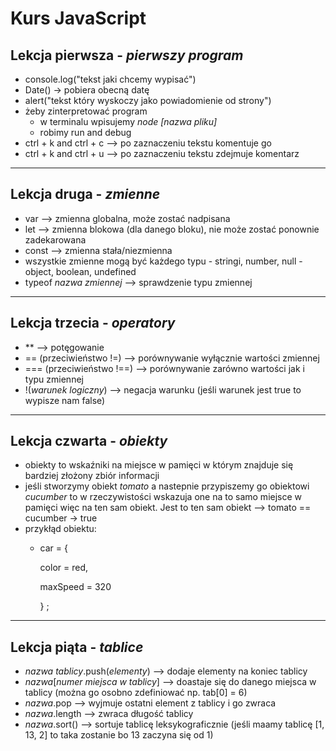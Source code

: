 # Kurs JavaScript
## Lekcja pierwsza - *pierwszy program*
- console.log("tekst jaki chcemy wypisać")
- Date() -> pobiera obecną datę
- alert("tekst który wyskoczy jako powiadomienie od strony")
- żeby zinterpretować program 
    - w terminalu wpisujemy *node [nazwa pliku]* 
    - robimy run and debug
- ctrl + k and ctrl + c --> po zaznaczeniu tekstu komentuje go
- ctrl + k and ctrl + u --> po zaznaczeniu tekstu zdejmuje komentarz

---

## Lekcja druga - *zmienne*
- var --> zmienna globalna, może zostać nadpisana 
- let --> zmienna blokowa (dla danego bloku), nie może zostać ponownie zadekarowana
- const --> zmienna stała/niezmienna
- wszystkie zmienne mogą być każdego typu - stringi, number, null - object, boolean, undefined
- typeof *nazwa zmiennej* --> sprawdzenie typu zmiennej

---

## Lekcja trzecia - *operatory*
- ** --> potęgowanie
- == (przeciwieństwo !=) --> porównywanie wyłącznie wartości zmiennej
- === (przeciwieństwo !==) --> porównywanie zarówno wartości jak i typu zmiennej
- !(*warunek logiczny*) --> negacja warunku (jeśli warunek jest true to wypisze nam false)

---

## Lekcja czwarta - *obiekty*
- obiekty to wskaźniki na miejsce w pamięci w którym znajduje się bardziej złożony zbiór informacji
- jeśli stworzymy obiekt *tomato* a nastepnie przypiszemy go obiektowi *cucumber* to w rzeczywistości wskazuja one na to samo miejsce w pamięci więc na ten sam obiekt. Jest to ten sam obiekt --> tomato == cucumber -> true
- przykłąd obiektu:
    - car = {

        color = red,
        
        maxSpeed = 320


        } ;

---

## Lekcja piąta - *tablice*
- *nazwa tablicy*.push(*elementy*) --> dodaje elementy na koniec tablicy
- *nazwa*[*numer miejsca w tablicy*] --> doastaje się do danego miejsca w tablicy (można go osobno zdefiniować np. tab[0] = 6)
- *nazwa*.pop --> wyjmuje ostatni element z tablicy i go zwraca
- *nazwa*.length --> zwraca długość tablicy
- *nazwa*.sort() --> sortuje tablicę leksykograficznie (jeśli maamy tablicę [1, 13, 2] to taka zostanie bo 13 zaczyna się od 1)